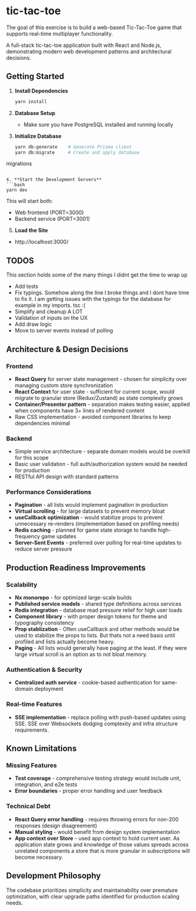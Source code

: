 # tic-tac-toe

The goal of this exercise is to build a web-based Tic-Tac-Toe game that supports real-time multiplayer functionality.

A full-stack tic-tac-toe application built with React and Node.js, demonstrating modern web development patterns and architectural decisions.

## Getting Started
1. **Install Dependencies**
   ```bash
   yarn install
   ```

2. **Database Setup**
   - Make sure you have PostgreSQL installed and running locally

3. **Initialize Database**
   ```bash
   yarn db:generate    # Generate Prisma client
   yarn db:migrate     # Create and apply database 
migrations
   ```

4. **Start the Development Servers**
   ```bash
   yarn dev
   ```
   This will start both:
   - Web frontend (PORT=3000)
   - Backend service (PORT=3001)

5. **Load the Site**
- http://localhost:3000/

## TODOS
This section holds some of the many things I didnt get the time to wrap up
- Add tests
- Fix typings. Somehow along the line I broke things and I dont have time to fix it. I am getting issues with the typings for the database for example in my imports. tsc :(
- Simplify and cleanup A LOT
- Validation of inputs on the UX
- Add draw logic
- Move to server events instead of polling

## Architecture & Design Decisions

### Frontend
- **React Query** for server state management - chosen for simplicity over managing custom store synchronization
- **React Context** for user state - sufficient for current scope, would migrate to granular store (Redux/Zustand) as state complexity grows
- **Container/Presenter pattern** - separation makes testing easier, applied when components have 3+ lines of rendered content
- Raw CSS implementation - avoided component libraries to keep dependencies minimal

### Backend
- Simple service architecture - separate domain models would be overkill for this scope
- Basic user validation - full auth/authorization system would be needed for production
- RESTful API design with standard patterns

### Performance Considerations
- **Pagination** - all lists would implement pagination in production
- **Virtual scrolling** - for large datasets to prevent memory bloat
- **useCallback optimization** - would stabilize props to prevent unnecessary re-renders (implementation based on profiling needs)
- **Redis caching** - planned for game state storage to handle high-frequency game updates
- **Server-Sent Events** - preferred over polling for real-time updates to reduce server pressure

## Production Readiness Improvements

### Scalability
- **Nx monorepo** - for optimized large-scale builds
- **Published service models** - shared type definitions across services
- **Redis integration** - database read pressure relief for high user loads
- **Component library** - with proper design tokens for theme and typography consistency
- **Prop stablization** - Often useCallback and other methods would be used to stabilize the props to lists. But thats not a need basis until profiled and lists actually become heavy.
- **Paging** - All lists would generally have paging at the least. If they were large virtual scroll is an option as to not bloat memory.

### Authentication & Security
- **Centralized auth service** - cookie-based authentication for same-domain deployment

### Real-time Features
- **SSE implementation** - replace polling with push-based updates using SSE. SSE over Websockets dodging complexity and infra structure requirements.

## Known Limitations

### Missing Features
- **Test coverage** - comprehensive testing strategy would include unit, integration, and e2e tests
- **Error boundaries** - proper error handling and user feedback

### Technical Debt
- **React Query error handling** - requires throwing errors for non-200 responses (design disagreement)
- **Manual styling** - would benefit from design system implementation
- **App context over Store** - used app context to hold current user. As application state grows and knowledge of those values spreads across unrelated components a store that is more granular in subscriptions will become necessary.

## Development Philosophy

The codebase prioritizes simplicity and maintainability over premature optimization, with clear upgrade paths identified for production scaling needs.